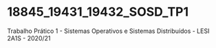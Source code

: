 # 18845_19431_19432_SOSD_TP1
Trabalho Prático 1 - Sistemas Operativos e Sistemas Distribuídos - LESI 2A1S - 2020/21
